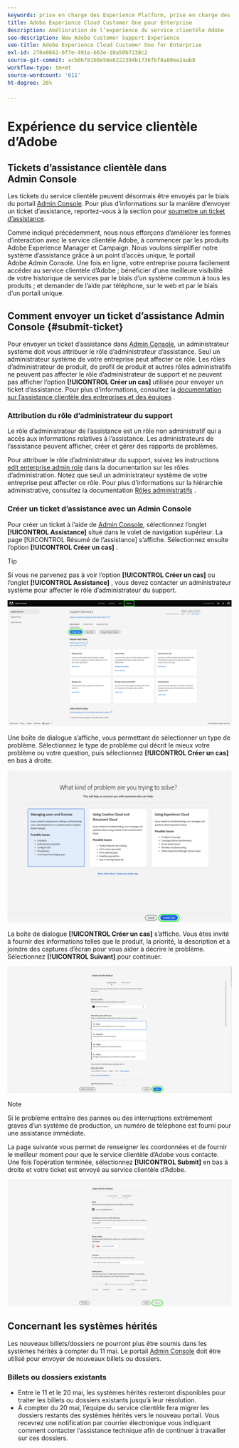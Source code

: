 ```yaml
---
keywords: prise en charge des Experience Platform, prise en charge des plateformes, prise en charge des services intelligents ; assistance clientèle ; prise en charge de l’attribution en ai ; prise en charge du rtcdp; envoyer un ticket d’assistance ; assistance clientèle
title: Adobe Experience Cloud Customer One pour Enterprise
description: Amélioration de l’expérience du service clientèle Adobe
seo-description: New Adobe Customer Support Experience
seo-title: Adobe Experience Cloud Customer One for Enterprise
exl-id: 276e0862-6f7e-491e-b63e-10a50b7238c2
source-git-commit: acb06781b0e56e6222394b1736fbf8a80ee2aab8
workflow-type: tm+mt
source-wordcount: '611'
ht-degree: 26%

---
```


# Expérience du service clientèle d’Adobe

## Tickets d’assistance clientèle dans Admin Console

Les tickets du service clientèle peuvent désormais être envoyés par le biais du portail [Admin Console](https://adminconsole.adobe.com/). Pour plus d’informations sur la manière d’envoyer un ticket d’assistance, reportez-vous à la section pour [soumettre un ticket d’assistance](#submit-ticket).

Comme indiqué précédemment, nous nous efforçons d’améliorer les formes d’interaction avec le service clientèle Adobe, à commencer par les produits Adobe Experience Manager et Campaign. Nous voulons simplifier notre système d’assistance grâce à un point d’accès unique, le portail Adobe Admin Console. Une fois en ligne, votre entreprise pourra facilement accéder au service clientèle d’Adobe ; bénéficier d’une meilleure visibilité de votre historique de services par le biais d’un système commun à tous les produits ; et demander de l’aide par téléphone, sur le web et par le biais d’un portail unique.

## Comment envoyer un ticket d’assistance Admin Console {#submit-ticket}

Pour envoyer un ticket d’assistance dans [Admin Console](https://adminconsole.adobe.com/), un administrateur système doit vous attribuer le rôle d’administrateur d’assistance. Seul un administrateur système de votre entreprise peut affecter ce rôle. Les rôles d’administrateur de produit, de profil de produit et autres rôles administratifs ne peuvent pas affecter le rôle d’administrateur de support et ne peuvent pas afficher l’option **[!UICONTROL Créer un cas]** utilisée pour envoyer un ticket d’assistance. Pour plus d’informations, consultez la [documentation sur l’assistance clientèle des entreprises et des équipes](https://helpx.adobe.com/fr/enterprise/using/support-and-expert-services.html) .

### Attribution du rôle d’administrateur du support

Le rôle d’administrateur de l’assistance est un rôle non administratif qui a accès aux informations relatives à l’assistance. Les administrateurs de l’assistance peuvent afficher, créer et gérer des rapports de problèmes.

Pour attribuer le rôle d’administrateur du support, suivez les instructions [edit enterprise admin role](https://helpx.adobe.com/enterprise/using/admin-roles.html#add-admin-teams) dans la documentation sur les rôles d’administration. Notez que seul un administrateur système de votre entreprise peut affecter ce rôle. Pour plus d’informations sur la hiérarchie administrative, consultez la documentation [Rôles administratifs](https://helpx.adobe.com/enterprise/admin-guide.html/enterprise/using/admin-roles.ug.html) .

### Créer un ticket d’assistance avec un Admin Console

Pour créer un ticket à l’aide de [Admin Console](https://adminconsole.adobe.com/), sélectionnez l’onglet **[!UICONTROL Assistance]** situé dans le volet de navigation supérieur. La page [!UICONTROL Résumé de l’assistance] s’affiche. Sélectionnez ensuite l’option **[!UICONTROL Créer un cas]** .

>[!TIP]
>
> Si vous ne parvenez pas à voir l’option **[!UICONTROL Créer un cas]** ou l’onglet **[!UICONTROL Assistance]** , vous devez contacter un administrateur système pour affecter le rôle d’administrateur du support.

![Onglet Assistance Admin Console](./assets/Support.png)

Une boîte de dialogue s’affiche, vous permettant de sélectionner un type de problème. Sélectionnez le type de problème qui décrit le mieux votre problème ou votre question, puis sélectionnez **[!UICONTROL Créer un cas]** en bas à droite.

![Sélectionner le problème](./assets/select-case-type.png)

La boîte de dialogue **[!UICONTROL Créer un cas]** s’affiche. Vous êtes invité à fournir des informations telles que le produit, la priorité, la description et à joindre des captures d’écran pour vous aider à décrire le problème. Sélectionnez **[!UICONTROL Suivant]** pour continuer.

![créer un cas](./assets/create_case.png)

>[!NOTE]
>
> Si le problème entraîne des pannes ou des interruptions extrêmement graves d’un système de production, un numéro de téléphone est fourni pour une assistance immédiate.

La page suivante vous permet de renseigner les coordonnées et de fournir le meilleur moment pour que le service clientèle d’Adobe vous contacte. Une fois l’opération terminée, sélectionnez **[!UICONTROL Submit]** en bas à droite et votre ticket est envoyé au service clientèle d’Adobe.

![Envoyer le ticket](./assets/submit_case.png)

## Concernant les systèmes hérités

Les nouveaux billets/dossiers ne pourront plus être soumis dans les systèmes hérités à compter du 11 mai.  Le portail [Admin Console](https://adminconsole.adobe.com/) doit être utilisé pour envoyer de nouveaux billets ou dossiers.

### Billets ou dossiers existants

* Entre le 11 et le 20 mai, les systèmes hérités resteront disponibles pour traiter les billets ou dossiers existants jusqu’à leur résolution.
* À compter du 20 mai, l’équipe du service clientèle fera migrer les dossiers restants des systèmes hérités vers le nouveau portail.  Vous recevrez une notification par courrier électronique vous indiquant comment contacter l’assistance technique afin de continuer à travailler sur ces dossiers.


